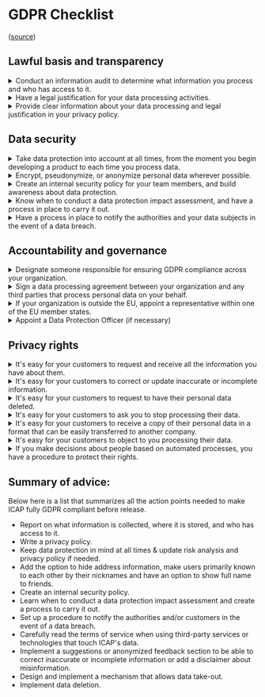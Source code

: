 # GDPR Checklist

([source](https://gdpr.eu/checklist/))

## Lawful basis and transparency

<details><summary>Conduct an information audit to determine what information you process and who has access to it.</summary>

**Findings**

As this project is brand-new, there is no previous data that has to be further audited. All of the data that will be collected and processed can be inferred from the documentation and the architecture design.

**Advice**

Write down what information is collected, where it is stored, and who has access to it when the application goes live.

</details>

<details><summary>Have a legal justification for your data processing activities.</summary>

**Findings**

Data processed is solely used for the application's core functionality. None of the data is processed for other reasons.

**Advice**

Not applicable.

</details>

<details><summary>Provide clear information about your data processing and legal justification in your privacy policy.</summary>

**Findings**

There is no privacy policy for ICAP yet.

**Advice**

A privacy policy should be created and integrated into the application. This privacy policy should be easy to find and should be displayed to the user before any data is processed.

</details>

## Data security

<details><summary>Take data protection into account at all times, from the moment you begin developing a product to each time you process data.</summary>

**Findings**

Data protection was taken into account from the start of the project.

**Advice**

If there is new data to be processed within the application, the risk analysis should be revisited to assess what type of data it falls under and what the use of this data is within the application context. If needs be, the privacy policy can then be updated accordingly and an email should be sent to all existing users about the privacy policy updates.

</details>

<details><summary>Encrypt, pseudonymize, or anonymize personal data wherever possible.</summary>

**Findings**

The personal data used within the application is the bare-minimum needed to make the application functional. The only thing that can be done to further protect this data is to restrict access to the database in which the data is saved. It can not be further anonymized or pseudonymized.

**Advice**

Give users the option to hide their address details and make it so users are known by their nickname and can be given the option to show their full name to friends.

</details>

<details><summary>Create an internal security policy for your team members, and build awareness about data protection.</summary>

**Findings**

There is no internal security policy needed for ICAP. ICAP is created by a single developer that regularly reads about data protection, because of the needs for achieving their learning outcomes and to satisfy their interests and concerns about privacy.

**Advice**

When the project is expanded beyond a single developer, a security policy should then be created.

</details>

<details><summary>Know when to conduct a data protection impact assessment, and have a process in place to carry it out.</summary>

**Findings**

ICAP's developer currently does not know when to conduct a data protection impact assessment and there is no process in place to carry it out.

**Advice**

Learn when to conduct a data protection impact assessment and create a process to carry it out.

</details>

<details><summary>Have a process in place to notify the authorities and your data subjects in the event of a data breach.</summary>

**Findings**

There currently is no procedure in place to notify the authorities and/or customers of a data breach.

**Advice**

Set up a procedure to notify the authorities and/or customers in the event of a data breach.

</details>

## Accountability and governance

<details><summary>Designate someone responsible for ensuring GDPR compliance across your organization.</summary>

**Findings**

Due to ICAP being developed by one person, there is no separate person responsible for GDPR compliance. Only the developer, is responsible for GDPR compliance.

**Advice**

Appoint a person to be responsible for GDPR compliance when the project grows.

</details>

<details><summary>Sign a data processing agreement between your organization and any third parties that process personal data on your behalf.</summary>

**Findings**

ICAP does not use any third parties to process personal data and does not plan on doing so in the foreseeable future. There is a possibility that the existing technologies used within ICAP have service agreements concerning data processing.

**Advice**

Carefully read the terms of service when using third-party services or technologies that touch the application's data.

</details>

<details><summary>If your organization is outside the EU, appoint a representative within one of the EU member states.</summary>

**Findings**

ICAP operates wholly from within the EU.

**Advice**

No external, EU-based representative is necessary.

</details>

<details><summary>Appoint a Data Protection Officer (if necessary)</summary>

**Findings**

ICAP is not in whole or part of a public authority. It also does not conduct large-scale operations concerning GDPR data. If the project grows beyond that threshold, a DPO may be necessary.

**Advice**

No DPO is needed if the company does not process data on a large scale or in such a way that it requires a DPO. ([source](https://gdpr.eu/data-protection-officer/#:~:text=All%20organizations%2C%20regardless,of%20three%20criteria%3A)).

</details>

## Privacy rights

<details><summary>It's easy for your customers to request and receive all the information you have about them.</summary>

**Findings**

There is currently no system in place for customers to request and receive all the information ICAP has about them.

**Advice**

Design and implement a mechanism that allows a user's data to be requested.

</details>

<details><summary>It's easy for your customers to correct or update inaccurate or incomplete information.</summary>

**Findings**

The application allows customers to update their own information. To correct information displayed by other users or the application itself, there is no such system.

**Advice**

Consider implementing a suggestions or anonymized feedback section to be able to correct inaccurate or incomplete information. A disclaimer should be added to the ToS about misinformation given spread by other users.

</details>

<details><summary>It's easy for your customers to request to have their personal data deleted.</summary>

**Findings**

The application allows for data deletion, but it has not been implemented yet.

**Advice**

Implement data deletion.

</details>

<details><summary>It's easy for your customers to ask you to stop processing their data.</summary>

**Findings**

ICAP does not process data for any other reason besides the required data for the application to function correctly. If the customer would like their data to not be processed anymore, they can request their account to be deleted.

**Advice**

Not applicable.

</details>

<details><summary>It's easy for your customers to receive a copy of their personal data in a format that can be easily transferred to another company.</summary>

**Findings**

Currently, data take-out is not yet implemented. When it is, data will be presented in a human-readable format that can also be processed by a computer, such as JSON.

**Advice**

Implement data take-out.

</details>

<details><summary>It's easy for your customers to object to you processing their data.</summary>

**Findings**

As ICAP only processes data that is required for the essential functionality of the application, users can only object to their data being processed by not signing up or by removing their account.

**Advice**

Not applicable.

</details>

<details><summary>If you make decisions about people based on automated processes, you have a procedure to protect their rights.</summary>

**Findings**

There are no automated decisions about people.

**Advice**

Not applicable.

</details>

## Summary of advice:

Below here is a list that summarizes all the action points needed to make ICAP fully GDPR compliant before release.

- Report on what information is collected, where it is stored, and who has access to it.
- Write a privacy policy.
- Keep data protection in mind at all times & update risk analysis and privacy policy if needed.
- Add the option to hide address information, make users primarily known to each other by their nicknames and have an option to show full name to friends.
- Create an internal security policy.
- Learn when to conduct a data protection impact assessment and create a process to carry it out.
- Set up a procedure to notify the authorities and/or customers in the event of a data breach.
- Carefully read the terms of service when using third-party services or technologies that touch ICAP's data.
- Implement a suggestions or anonymized feedback section to be able to correct inaccurate or incomplete information or add a disclaimer about misinformation.
- Design and implement a mechanism that allows data take-out.
- Implement data deletion.